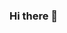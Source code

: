### Hi there 👋

<!--
**Gingmin/GIngmin** is a ✨ _special_ ✨ repository because its `README.md` (this file) appears on your GitHub profile.

Here are some ideas to get you started:

![Gingmin's github stats](https://github-readme-stats.vercel.app/api?username=Gingmin&show_icons=true)

- 🔭 I’m currently working on ...
- 🌱 I’m currently learning ...
- 👯 I’m looking to collaborate on ...
- 🤔 I’m looking for help with ...
- 💬 Ask me about ...
- 📫 How to reach me: ...
- 😄 Pronouns: ...
- ⚡ Fun fact: ...
-->
